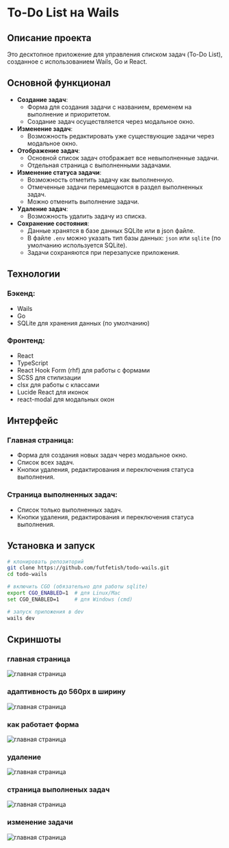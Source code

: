 
# To-Do List на Wails

## Описание проекта
Это десктопное приложение для управления списком задач (To-Do List), созданное с использованием Wails, Go и React.

## Основной функционал
- **Создание задач**:
  - Форма для создания задачи с названием, временем на выполнение и приоритетом.
  - Создание задач осуществляется через модальное окно.
- **Изменение задач**:
  - Возможность редактировать уже существующие задачи через модальное окно.
- **Отображение задач**:
  - Основной список задач отображает все невыполненные задачи.
  - Отдельная страница с выполненными задачами.
- **Изменение статуса задачи**:
  - Возможность отметить задачу как выполненную.
  - Отмеченные задачи перемещаются в раздел выполненных задач.
  - Можно отменить выполнение задачи.
- **Удаление задач**:
  - Возможность удалить задачу из списка.
- **Сохранение состояния**:
  - Данные хранятся в базе данных SQLite или в json файле.
  - В файле `.env` можно указать тип базы данных: `json` или `sqlite` (по умолчанию используется SQLite).
  - Задачи сохраняются при перезапуске приложения.

## Технологии
### Бэкенд:
- Wails
- Go
- SQLite для хранения данных (по умолчанию)

### Фронтенд:
- React
- TypeScript
- React Hook Form (rhf) для работы с формами
- SCSS для стилизации
- clsx для работы с классами
- Lucide React для иконок
- react-modal для модальных окон

## Интерфейс
### Главная страница:
- Форма для создания новых задач через модальное окно.
- Список всех задач.
- Кнопки удаления, редактирования и переключения статуса выполнения.

### Страница выполненных задач:
- Список только выполненных задач.
- Кнопки удаления, редактирования и переключения статуса выполнения.

## Установка и запуск
```sh
# клонировать репозиторий
git clone https://github.com/futfetish/todo-wails.git
cd todo-wails

# включить CGO (обязательно для работы sqlite)
export CGO_ENABLED=1  # для Linux/Mac
set CGO_ENABLED=1     # для Windows (cmd)

# запуск приложения в dev
wails dev
```

## Скриншоты
### главная страница
![главная страница](screenshots/1.png)
### адаптивность до 560px в ширину
![главная страница](screenshots/2.png)
### как работает форма
![главная страница](screenshots/3.png)
### удаление
![главная страница](screenshots/5.png)
### страница выполненых задач
![главная страница](screenshots/4.png)
### изменение задачи
![главная страница](screenshots/6.png)

